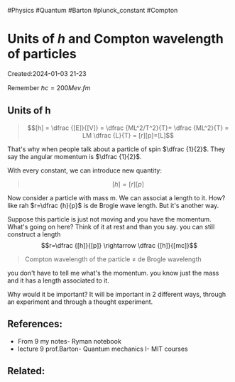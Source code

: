 #Physics #Quantum #Barton #plunck_constant #Compton

# Units of $h$ and Compton wavelength of particles 
Created:2024-01-03 21-23

Remember $\hbar c=200 Mev.fm$ 

## Units of h
> $$[h] = \dfrac {[E]}{[V]} = \dfrac {ML^2/T^2}{T}= \dfrac {ML^2}{T} = LM \dfrac {L}{T} = [r][p]=[L]$$


That's why when people talk about a particle of spin $\dfrac {1}{2}$. They say the angular momentum is $\dfrac {1}{2}$.

With every constant, we can introduce new quantity:
> $$[h]=[r][p]$$

Now consider a particle with mass m. We can associat a length to it. How?  like rah $r=\dfrac {h}{p}$ is de Brogle wave length. But it's another way.

Suppose this particle is just not moving and you have the momentum. What's going on here? Think of it at rest and than you say. you can still construct a length
$$r=\dfrac {[h]}{[p]} \rightarrow \dfrac {[h]}{[mc]}$$

> Compton wavelength of the particle $\neq$ de Brogle wavelength

you don't have to tell me what's the momentum. you know just the mass and it has a length associated to it.

Why would it be important? It will be important in 2 different ways, through an experiment and through a thought experiment.
## References:
- From 9 my notes- Ryman notebook
- lecture 9 prof.Barton- Quantum mechanics I- MIT courses

## Related:






